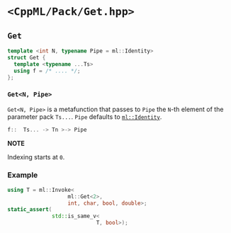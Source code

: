 # `<CppML/Pack/Get.hpp>`

## `Get`

```c++
template <int N, typename Pipe = ml::Identity>
struct Get {
  template <typename ...Ts>
  using f = /* .... */;
};
```
### `Get<N, Pipe>`

`Get<N, Pipe>` is a metafunction that passes to `Pipe` the `N`-th element of the parameter pack `Ts...`. `Pipe` defaults to [`ml::Identity`](../Functional/Identity.md).

```c++
f::  Ts... -> Tn >-> Pipe
```

**NOTE**

Indexing starts at `0`.

### Example

```c++
using T = ml::Invoke<
                   ml::Get<2>,
                   int, char, bool, double>;
static_assert(
              std::is_same_v<
                            T, bool>);

```

